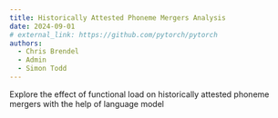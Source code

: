 ```yaml
---
title: Historically Attested Phoneme Mergers Analysis
date: 2024-09-01
# external_link: https://github.com/pytorch/pytorch
authors:
  - Chris Brendel
  - Admin
  - Simon Todd
---
```


Explore the effect of functional load on historically attested phoneme mergers with the help of language model

<!--more-->





